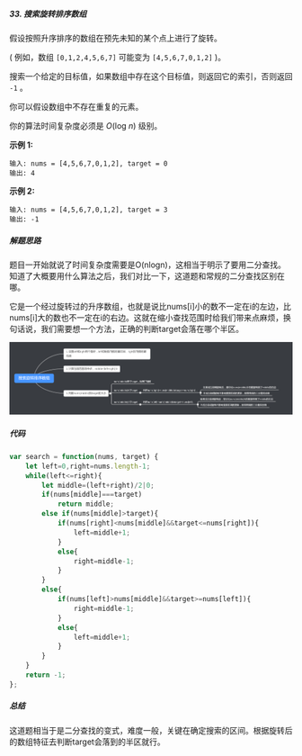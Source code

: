 ##### 33. 搜索旋转排序数组

假设按照升序排序的数组在预先未知的某个点上进行了旋转。

( 例如，数组 `[0,1,2,4,5,6,7]` 可能变为 `[4,5,6,7,0,1,2]` )。

搜索一个给定的目标值，如果数组中存在这个目标值，则返回它的索引，否则返回 `-1` 。

你可以假设数组中不存在重复的元素。

你的算法时间复杂度必须是 *O*(log *n*) 级别。

**示例 1:**

```
输入: nums = [4,5,6,7,0,1,2], target = 0
输出: 4
```

**示例 2:**

```
输入: nums = [4,5,6,7,0,1,2], target = 3
输出: -1
```



##### 解题思路

题目一开始就说了时间复杂度需要是O(nlogn)，这相当于明示了要用二分查找。知道了大概要用什么算法之后，我们对比一下，这道题和常规的二分查找区别在哪。

它是一个经过旋转过的升序数组，也就是说比nums[i]小的数不一定在i的左边，比nums[i]大的数也不一定在i的右边。这就在缩小查找范围时给我们带来点麻烦，换句话说，我们需要想一个方法，正确的判断target会落在哪个半区。

![](../images/搜索旋转排序数组.png)



##### 代码

```javascript
var search = function(nums, target) {
    let left=0,right=nums.length-1;
    while(left<=right){
        let middle=(left+right)/2|0;
        if(nums[middle]===target)
            return middle;
        else if(nums[middle]>target){
            if(nums[right]<nums[middle]&&target<=nums[right]){
                left=middle+1;
            }
            else{
                right=middle-1;
            }
        }
        else{
            if(nums[left]>nums[middle]&&target>=nums[left]){
                right=middle-1;
            }
            else{
                left=middle+1;
            }
        }
    }
    return -1;
};
```



##### 总结

这道题相当于是二分查找的变式，难度一般，关键在确定搜索的区间。根据旋转后的数组特征去判断target会落到的半区就行。

